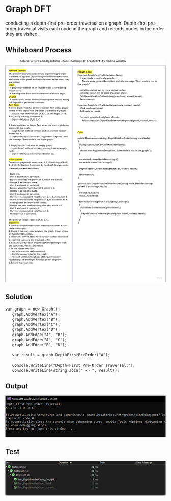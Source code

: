 # Graph DFT
conducting a depth-first pre-order traversal on a graph. Depth-first pre-order traversal visits each node in the graph and records nodes in the order they are visited.
## Whiteboard Process

![Whiteboard](./CC38WB.jpg)


## Solution


   ```
  var graph = new Graph();
      graph.AddVertex("A");
      graph.AddVertex("B");
      graph.AddVertex("C");
      graph.AddVertex("D");
      graph.AddEdge("A", "B");
      graph.AddEdge("A", "C");
      graph.AddEdge("B", "D");

      var result = graph.DepthFirstPreOrder("A");

      Console.WriteLine("Depth-First Pre-Order Traversal:");
      Console.WriteLine(string.Join(" -> ", result));
   ```

   ## Output
   ![out](./cc38out.PNG)

## Test 

![test](./CC38tests.PNG)
